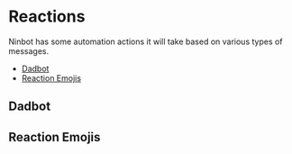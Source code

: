 # Reactions
Ninbot has some automation actions it will take based on various types of messages.
* [Dadbot](#dadbot)
* [Reaction Emojis](#reaction-emojis)

## Dadbot


## Reaction Emojis

